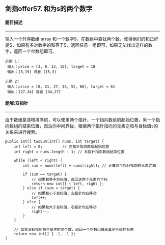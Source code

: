 ## 剑指offer57. 和为s的两个数字

#### 题目描述

---

输入一个升序数组 array 和一个数字S，在数组中查找两个数，使得他们的和正好是S，如果有多对数字的和等于S，返回任意一组即可，如果无法找出这样的数字，返回一个空数组即可。

```
示例 1：
 输入：price = [3, 9, 12, 15], target = 18
 输出：[3,15] 或者 [15,3]

示例 2：
 输入：price = [8, 21, 27, 34, 52, 66], target = 61
 输出：[27,34] 或者 [34,27]
```

#### 题解:双指针

---

由于数组是递增排序的，可以使用两个指针，一个指向数组的起始位置，另一个指向数组的结束位置，然后向中间靠拢，根据两个指针指向的元素之和与目标值s的关系来进行搜索。

```
public int[] twoSum(int[] nums, int target) {
    int left = 0;         // 左指针指向数组起始位置
    int right = nums.length - 1; // 右指针指向数组结束位置

    while (left < right) {
        int sum = nums[left] + nums[right]; // 计算两个指针指向的元素之和

        if (sum == target) {
            // 如果和等于目标值，返回这两个元素的下标
            return new int[] { left, right };
        } else if (sum < target) {
            // 如果和小于目标值，左指针向右移动
            left++;
        } else {
            // 如果和大于目标值，右指针向左移动
            right--;
        }
    }

    // 如果没有找到符合条件的两个数，返回一个空数组或者其他合适的标志
    return new int[] { -1, -1 };
}

```
